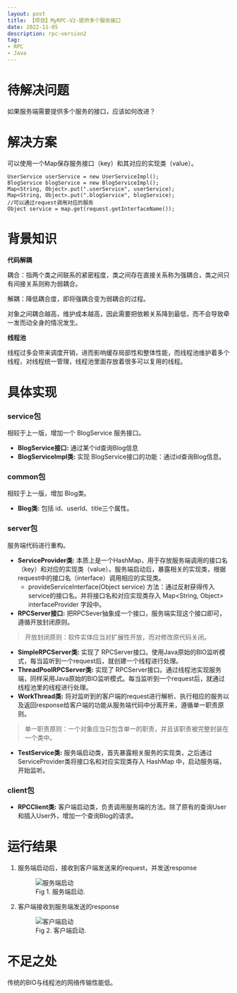 ```yaml
---
layout: post
title: 【项目】MyRPC-V2-提供多个服务接口
date: 2022-11-05
description: rpc-version2
tag:
- RPC
- Java
---
```


# 待解决问题

如果服务端需要提供多个服务的接口，应该如何改进？

# 解决方案

可以使用一个Map保存服务接口（key）和其对应的实现类（value）。

    UserService userService = new UserServiceImpl();
    BlogService blogService = new BlogServiceImpl();
    Map<String, Object>.put(".userService", userService);
    Map<String, Object>.put(".blogService", blogService);
    //可以通过request调用对应的服务
    Object service = map.get(request.getInterfaceName());
    

# 背景知识

**代码解耦**

耦合：指两个类之间联系的紧密程度，类之间存在直接关系称为强耦合，类之间只有间接关系则称为弱耦合。

解耦：降低耦合度，即将强耦合变为弱耦合的过程。

对象之间耦合越高，维护成本越高，因此需要把依赖关系降到最低，而不会导致牵一发而动全身的情况发生。

**线程池**

线程过多会带来调度开销，进而影响缓存局部性和整体性能，而线程池维护着多个线程，对线程统一管理，线程池里面存放着很多可以复用的线程。

# 具体实现

### service包

相较于上一版，增加一个 BlogService 服务接口。

* **BlogService接口:** 通过某个id查询Blog信息
* **BlogServiceImpl类:** 实现 BlogService接口的功能：通过id查询Blog信息。

### common包

相较于上一版，增加 Blog类。

* **Blog类:** 包括 id、userId、title三个属性。

### server包

服务端代码进行重构。

* **ServiceProvider类:** 本质上是一个HashMap，用于存放服务端调用的接口名（key）和对应的实现类（value）。服务端启动后，暴露相关的实现类，根据request中的接口名（interface）调用相应的实现类。
    * provideServiceInterface(Object service) 方法：通过反射获得传入service的接口名。并将接口名和对应实现类存入 Map<String, Object\> interfaceProvider 字段中。
* **RPCServer接口:** 把RPCSever抽象成一个接口，服务端实现这个接口即可，遵循开放封闭原则。
> 开放封闭原则：软件实体应当对扩展性开放，而对修改原代码关闭。
* **SimpleRPCServer类:** 实现了 RPCServer接口。使用Java原始的BIO监听模式，每当监听到一个request后，就创建一个线程进行处理。
* **ThreadPoolRPCServer类:** 实现了 RPCServer接口。通过线程池实现服务端，同样采用Java原始的BIO监听模式。每当监听到一个request后，就通过线程池里的线程进行处理。
* **WorkThread类:** 将对监听到的客户端的request进行解析、执行相应的服务以及返回response给客户端的功能从服务端代码中分离开来，遵循单一职责原则。
> 单一职责原则：一个对象应当只包含单一的职责，并且该职责被完整封装在一个类中。
* **TestService类:** 服务端启动类，首先暴露相关服务的实现类，之后通过 ServiceProvider类将接口名和对应实现类存入 HashMap 中，启动服务端，开始监听。

### client包
* **RPCClient类:** 客户端启动类，负责调用服务端的方法。除了原有的查询User和插入User外，增加一个查询Blog的请求。

# 运行结果

1. 服务端启动后，接收到客户端发送来的request，并发送response
    <figure>
        <img src="https://s1.ax1x.com/2023/06/26/pCUBPbt.png" alt="服务端启动" >
        <figcaption>Fig 1. 服务端启动.</figcaption>
    </figure>

2. 客户端接收到服务端发送的response
    <figure>    
        <img src="https://s1.ax1x.com/2023/06/26/pCUBVPS.png" alt="客户端启动" >
        <figcaption>Fig 2. 客户端启动.</figcaption>
    </figure>

# 不足之处

传统的BIO与线程池的网络传输性能低。